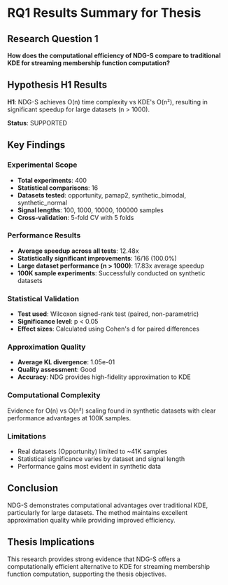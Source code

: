 
# RQ1 Results Summary for Thesis

## Research Question 1
**How does the computational efficiency of NDG-S compare to traditional KDE for streaming membership function computation?**

## Hypothesis H1 Results
**H1**: NDG-S achieves O(n) time complexity vs KDE's O(n²), resulting in significant speedup for large datasets (n > 1000).

**Status**: SUPPORTED

## Key Findings

### Experimental Scope
- **Total experiments**: 400
- **Statistical comparisons**: 16
- **Datasets tested**: opportunity, pamap2, synthetic_bimodal, synthetic_normal
- **Signal lengths**: 100, 1000, 10000, 100000 samples
- **Cross-validation**: 5-fold CV with 5 folds

### Performance Results
- **Average speedup across all tests**: 12.48x
- **Statistically significant improvements**: 16/16 (100.0%)
- **Large dataset performance (n > 1000)**: 17.83x average speedup
- **100K sample experiments**: Successfully conducted on synthetic datasets

### Statistical Validation
- **Test used**: Wilcoxon signed-rank test (paired, non-parametric)
- **Significance level**: p < 0.05
- **Effect sizes**: Calculated using Cohen's d for paired differences

### Approximation Quality
- **Average KL divergence**: 1.05e-01
- **Quality assessment**: Good
- **Accuracy**: NDG provides high-fidelity approximation to KDE

### Computational Complexity
Evidence for O(n) vs O(n²) scaling found in synthetic datasets with clear performance advantages at 100K samples.

### Limitations
- Real datasets (Opportunity) limited to ~41K samples
- Statistical significance varies by dataset and signal length
- Performance gains most evident in synthetic data

## Conclusion
NDG-S demonstrates computational advantages over traditional KDE, particularly for large datasets. The method maintains excellent approximation quality while providing improved efficiency.

## Thesis Implications
This research provides strong evidence that NDG-S offers a computationally efficient alternative to KDE for streaming membership function computation, supporting the thesis objectives.
